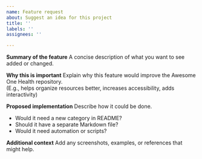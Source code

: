 ```yaml
---
name: Feature request
about: Suggest an idea for this project
title: ''
labels: ''
assignees: ''

---
```


**Summary of the feature**
A concise description of what you want to see added or changed.

**Why this is important**
Explain why this feature would improve the Awesome One Health repository.  
(E.g., helps organize resources better, increases accessibility, adds interactivity)

**Proposed implementation**
Describe how it could be done.  
- Would it need a new category in README?
- Should it have a separate Markdown file?
- Would it need automation or scripts?

**Additional context**
Add any screenshots, examples, or references that might help.
